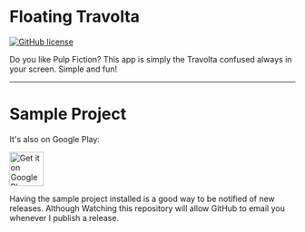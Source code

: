 # Floating Travolta

[![GitHub license](https://img.shields.io/github/license/mashape/apistatus.svg)](https://github.com/briansalvattore/floatingtravolta/blob/master/LICENSE.txt)

Do you like Pulp Fiction?
This app is simply the Travolta confused always in your screen.
Simple and fun!

------

# Sample Project

It's also on Google Play:

<a href="https://play.google.com/store/apps/details?id=com.horses.floating.travolta" target="_blank">
  <img alt="Get it on Google Play"
       src="https://play.google.com/intl/en_us/badges/images/generic/en-play-badge.png" height="60"/>
</a>

Having the sample project installed is a good way to be notified of new releases. Although Watching this 
repository will allow GitHub to email you whenever I publish a release.

